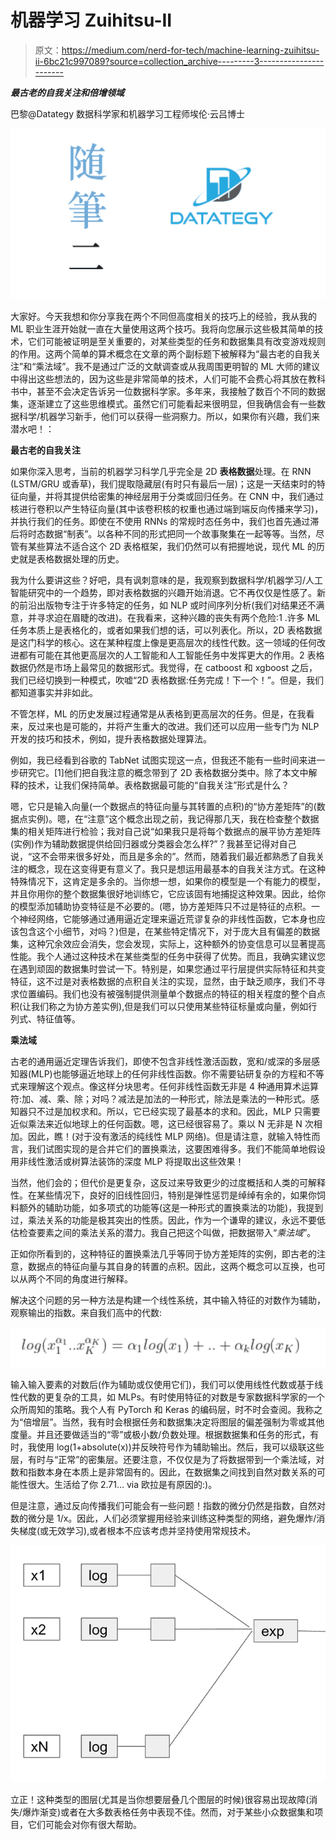 # 机器学习 Zuihitsu-II

> 原文：<https://medium.com/nerd-for-tech/machine-learning-zuihitsu-ii-6bc21c997089?source=collection_archive---------3----------------------->

***最古老的自我关注和倍增领域***

巴黎@Datategy 数据科学家和机器学习工程师埃伦·云吕博士

![](img/364f6618f9ea34fbb0ec8e8c8b3db9e3.png)

大家好。今天我想和你分享我在两个不同但高度相关的技巧上的经验，我从我的 ML 职业生涯开始就一直在大量使用这两个技巧。我将向您展示这些极其简单的技术，它们可能被证明是至关重要的，对某些类型的任务和数据集具有改变游戏规则的作用。这两个简单的算术概念在文章的两个副标题下被解释为“最古老的自我关注”和“乘法域”。我不是通过广泛的文献调查或从我周围更明智的 ML 大师的建议中得出这些想法的，因为这些是非常简单的技术，人们可能不会费心将其放在教科书中，甚至不会决定告诉另一位数据科学家。多年来，我接触了数百个不同的数据集，逐渐建立了这些思维模式。虽然它们可能看起来很明显，但我确信会有一些数据科学/机器学习新手，他们可以获得一些洞察力。所以，如果你有兴趣，我们来潜水吧！：

**最古老的自我关注**

如果你深入思考，当前的机器学习科学几乎完全是 2D **表格数据**处理。在 RNN (LSTM/GRU 或香草)，我们提取隐藏层(有时只有最后一层)；这是一天结束时的特征向量，并将其提供给密集的神经层用于分类或回归任务。在 CNN 中，我们通过核进行卷积以产生特征向量(其中该卷积核的权重也通过端到端反向传播来学习)，并执行我们的任务。即使在不使用 RNNs 的常规时态任务中，我们也首先通过滞后将时态数据“制表”。以各种不同的形式把同一个故事聚集在一起等等。当然，尽管有某些算法不适合这个 2D 表格框架，我们仍然可以有把握地说，现代 ML 的历史就是表格数据处理的历史。

我为什么要讲这些？好吧，具有讽刺意味的是，我观察到数据科学/机器学习/人工智能研究中的一个趋势，即对表格数据的兴趣开始消退。它不再仅仅是性感了。新的前沿出版物专注于许多特定的任务，如 NLP 或时间序列分析(我们对结果还不满意，并寻求迫在眉睫的改进)。在我看来，这种兴趣的丧失有两个危险:1 .许多 ML 任务本质上是表格化的，或者如果我们想的话，可以列表化。所以，2D 表格数据是这门科学的核心。这在某种程度上像是更高层次的线性代数。这一领域的任何改进都有可能在其他更高层次的人工智能和人工智能任务中发挥更大的作用。2 表格数据仍然是市场上最常见的数据形式。我觉得，在 catboost 和 xgboost 之后，我们已经切换到一种模式，吹嘘“2D 表格数据:任务完成！下一个！”。但是，我们都知道事实并非如此。

不管怎样，ML 的历史发展过程通常是从表格到更高层次的任务。但是，在我看来，反过来也是可能的，并将产生重大的改进。我们还可以应用一些专门为 NLP 开发的技巧和技术，例如，提升表格数据处理算法。

例如，我已经看到谷歌的 TabNet 试图实现这一点，但我还不能有一些时间来进一步研究它。[1]他们把自我注意的概念带到了 2D 表格数据分类中。除了本文中解释的技术，让我们保持简单。表格数据最可能的“自我关注”形式是什么？

嗯，它只是输入向量(一个数据点的特征向量与其转置的点积)的“协方差矩阵”的(数据点实例)。嗯，在“注意”这个概念出现之前，我记得那几天，我在检查整个数据集的相关矩阵进行检验；我对自己说“如果我只是将每个数据点的展平协方差矩阵(实例)作为辅助数据提供给回归器或分类器会怎么样?”？我甚至记得对自己说，“这不会带来很多好处，而且是多余的”。然而，随着我们最近都熟悉了自我关注的概念，现在这变得更有意义了。我只是想运用最基本的自我关注方式。在这种特殊情况下，这肯定是多余的。当你想一想，如果你的模型是一个有能力的模型，并且你用你的整个数据集很好地训练它，它应该固有地捕捉这种效果。因此，给你的模型添加辅助协变特征是不必要的。(嗯，协方差矩阵只不过是特征的点积。一个神经网络，它能够通过通用逼近定理来逼近荒谬复杂的非线性函数，它本身也应该包含这个小细节，对吗？)但是，在某些特定情况下，对于庞大且有偏差的数据集，这种冗余效应会消失，您会发现，实际上，这种额外的协变信息可以显著提高性能。我个人通过这种技术在某些类型的任务中获得了优势。而且，我确实建议您在遇到顽固的数据集时尝试一下。特别是，如果您通过平行层提供实际特征和共变特征，这不过是对表格数据的点积自关注的实现，显然，由于缺乏顺序，我们不寻求位置编码。我们也没有被强制提供测量单个数据点的特征的相关程度的整个自点积(让我们称之为协方差实例),但是我们可以只使用某些特征标量或向量，例如行列式、特征值等。

**乘法域**

古老的通用逼近定理告诉我们，即使不包含非线性激活函数，宽和/或深的多层感知器(MLP)也能够逼近地球上的任何非线性函数。你不需要钻研复杂的方程和不等式来理解这个观点。像这样分块思考。任何非线性函数无非是 4 种通用算术运算符:加、减、乘、除；对吗？减法是加法的一种形式，除法是乘法的一种形式。感知器只不过是加权求和。所以，它已经实现了最基本的求和。因此，MLP 只需要近似乘法来近似地球上的任何函数。嗯，这已经很容易了。乘以 N 无非是 N 次相加。因此，瞧！(对于没有激活的纯线性 MLP 网络)。但是请注意，就输入特性而言，我们试图实现的是合并它们的置换乘法，这要困难得多。我们不能简单地假设用非线性激活或树算法装饰的深度 MLP 将提取出这些效果！

当然，他们会的；但代价是更复杂，这反过来导致更少的过度概括和人类的可解释性。在某些情况下，良好的旧线性回归，特别是弹性惩罚是绰绰有余的，如果你饲料额外的辅助功能，如多项式的功能等(这是一种形式的置换乘法的功能)，我提到过，乘法关系的功能是极其突出的性质。因此，作为一个谦卑的建议，永远不要低估检查要素之间的乘法关系的潜力。我自己把这个叫做，把数据带入“*乘法域*”。

正如你所看到的，这种特征的置换乘法几乎等同于协方差矩阵的实例，即古老的注意，数据点的特征向量与其自身的转置的点积。因此，这两个概念可以互换，也可以从两个不同的角度进行解释。

解决这个问题的另一种方法是构建一个线性系统，其中输入特征的对数作为辅助，观察输出的指数。来自我们高中的代数:

![](img/4198735e615b3c43fbd1fec563776a82.png)

输入输入要素的对数后(作为辅助或仅使用它们)，我们可以使用线性代数或基于线性代数的更复杂的工具，如 MLPs。有时使用特征的对数是专家数据科学家的一个众所周知的策略。我个人有 PyTorch 和 Keras 的编码层，时不时会查阅。我称之为“倍增层”。当然，我有时会根据任务和数据集决定将图层的偏差强制为零或其他度量。并且还要做适当的“零”或极小数/负数处理。根据数据集和任务的形式，有时，我使用 log(1+absolute(x))并反映符号作为辅助输出。然后，我可以级联这些层，有时与“正常”的密集层。还要注意，不仅仅是为了将数据带到一个乘法域，对数和指数本身在本质上是非常固有的。因此，在数据集之间找到自然对数关系的可能性很大。生活给了你 2.71… via 欧拉是有原因的:)。

但是注意，通过反向传播我们可能会有一些问题！指数的微分仍然是指数，自然对数的微分是 1/x。因此，人们必须掌握用经验来训练这种类型的网络，避免爆炸/消失梯度(或无效学习),或者根本不应该考虑并坚持使用常规技术。

![](img/5c30d7feb55e102737069a1c50bb77f5.png)

立正！这种类型的图层(尤其是当你想要层叠几个图层的时候)很容易出现故障(消失/爆炸渐变)或者在大多数表格任务中表现不佳。然而，对于某些小众数据集和项目，它们可能会对你有很大帮助。
